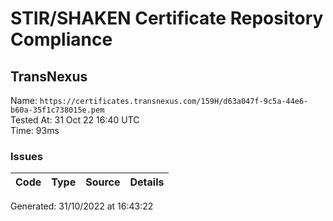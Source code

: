 # STIR/SHAKEN Certificate Repository Compliance

## TransNexus

Name: `https://certificates.transnexus.com/159H/d63a047f-9c5a-44e6-b60a-35f1c738015e.pem`\
Tested At: 31 Oct 22 16:40 UTC\
Time: 93ms

### Issues

| Code | Type | Source | Details |
|------|------|--------|---------|

Generated: 31/10/2022 at 16:43:22